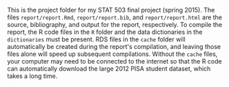 This is the project folder for my STAT 503 final project (spring 2015). The files ``report/report.Rmd``, ``report/report.bib``, and ``report/report.html`` are the source, bibliography, and output for the report, respectively. To compile the report, the R code files in the ``R`` folder and the data dictionaries in the ``dictionaries`` must be present. RDS files in the ``cache`` folder will automatically be created during the report's compilation, and leaving those files alone will speed up subsequent compilations. Without the ``cache`` files, your computer may need to be connected to the internet so that the R code can automatically download the large 2012 PISA student dataset, which takes a long time.